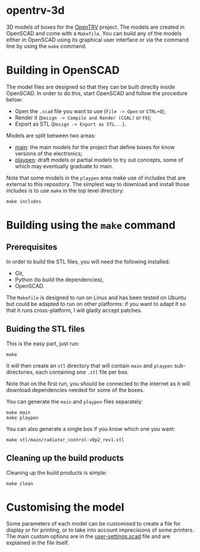 opentrv-3d
==========

3D models of boxes for the [OpenTRV](http://opentrv.org.uk/) project.
The models are created in OpenSCAD and come with a `Makefile`. You can
build any of the models either in OpenSCAD using its graphical user
interface or via the command line by using the `make` command.

Building in OpenSCAD
====================

The model files are designed so that they can be built directly inside
OpenSCAD. In order to do this, start OpenSCAD and follow the procedure
below:
- Open the `.scad` file you want to use (`File -> Open` or `CTRL+O`);
- Render it (`Design -> Compile and Render (CGAL)` or `F6`);
- Export as STL (`Design -> Export as STL...`).

Models are split between two areas:
- [main](./src/main/README.md): the main models for the project that define
  boxes for know versions of the electronics;
- [playpen](./src/playpen/README.md): draft models or partial models to try
  out concepts, some of which may eventually graduate to main.

Note that some models in the `playpen` area make use of includes that
are external to this repository. The simplest way to download and install
those includes is to use `make` in the top level directory:

    make includes

Building using the `make` command
=================================

Prerequisites
-------------

In order to build the STL files, you will need the following installed:
- Git,
- Python (to build the dependencies),
- OpenSCAD.

The `Makefile` is designed to run on Linux and has been tested on Ubuntu but
could be adapted to run on other platforms: if you want to adapt it so that it
runs cross-platform, I will gladly accept patches.

Buiding the STL files
---------------------

This is the easy part, just run:

    make

It will then create an `stl` directory that will contain `main` and `playpen`
sub-directories, each containing one `.stl` file per box.

Note that on the first run, you should be connected to the internet as it will
download dependencies needed for some of the boxes.

You can generate the `main` and `playpen` files separately:

    make main
    make playpen

You can also generate a single box if you know which one you want:

    make stl/main/radiator_control-v0p2_rev1.stl

Cleaning up the build products
------------------------------

Cleaning up the build products is simple:

    make clean

Customising the model
=====================

Some parameters of each model can be customised to create a file for display or
for printing, or to take into account imprecisions of some printers. The main
custom options are in the [user-settings.scad](src/main/user-settings.scad)
file and are explained in the file itself.

